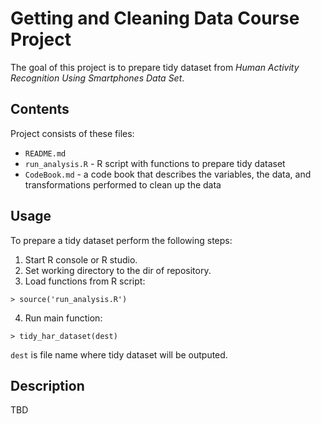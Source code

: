Getting and Cleaning Data Course Project
========================================

The goal of this project is to prepare tidy dataset from *Human Activity Recognition Using Smartphones Data Set*.

## Contents

Project consists of these files:

- `README.md`
- `run_analysis.R` - R script with functions to prepare tidy dataset
- `CodeBook.md` - a code book that describes the variables, the data, and transformations performed to clean up the data

## Usage

To prepare a tidy dataset perform the following steps:

1. Start R console or R studio.
2. Set working directory to the dir of repository.
3. Load functions from R script:

  `> source('run_analysis.R')`

4. Run main function:

  `> tidy_har_dataset(dest)`

  `dest` is file name where tidy dataset will be outputed.

## Description

TBD
